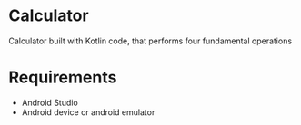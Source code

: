 # Calculator

Calculator built with Kotlin code, that performs four fundamental operations 

# Requirements

* Android Studio
* Android device or android emulator

